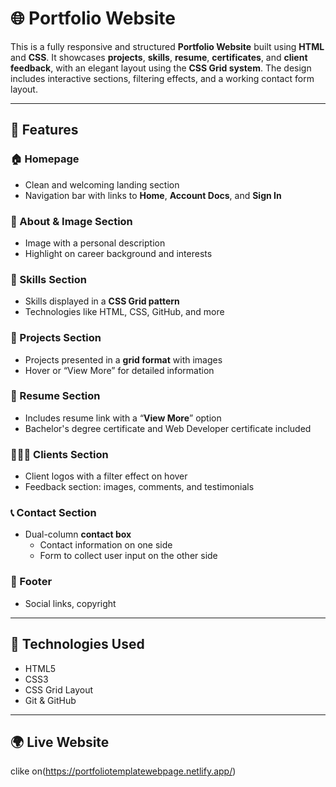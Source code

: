 # 🌐 Portfolio Website 

This is a fully responsive and structured **Portfolio Website** built using **HTML** and **CSS**. It showcases  **projects**, **skills**, **resume**, **certificates**, and **client feedback**, with an elegant layout using the **CSS Grid system**. The design includes interactive sections, filtering effects, and a working contact form layout.

---

## 📌 Features

### 🏠 Homepage
- Clean and welcoming landing section
- Navigation bar with links to **Home**, **Account Docs**, and **Sign In**

### 👤 About & Image Section
- Image with a personal description
- Highlight on career background and interests

### 💼 Skills Section
- Skills displayed in a **CSS Grid pattern**
- Technologies like HTML, CSS, GitHub, and more

### 🚀 Projects Section
- Projects presented in a **grid format** with images
- Hover or “View More” for detailed information

### 📄 Resume Section
- Includes resume link with a “**View More**” option
- Bachelor's degree certificate and Web Developer certificate included

### 🧑‍🤝‍🧑 Clients Section
- Client logos with a filter effect on hover
- Feedback section: images, comments, and testimonials

### 📞 Contact Section
- Dual-column **contact box**
  - Contact information on one side
  - Form to collect user input on the other side

### 🦶 Footer
- Social links, copyright

---

## 🧰 Technologies Used

- HTML5
- CSS3
- CSS Grid Layout
- Git & GitHub

---
## 🌍 Live Website

clike on(https://portfoliotemplatewebpage.netlify.app/)

